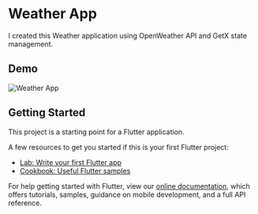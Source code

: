 # Weather App
 I created this Weather application using OpenWeather API and GetX state management.
## Demo
![Weather App](https://user-images.githubusercontent.com/81378260/155659009-9e52c536-5b2f-497f-800b-58a9b482a48d.png)

## Getting Started

This project is a starting point for a Flutter application.

A few resources to get you started if this is your first Flutter project:

- [Lab: Write your first Flutter app](https://flutter.dev/docs/get-started/codelab)
- [Cookbook: Useful Flutter samples](https://flutter.dev/docs/cookbook)

For help getting started with Flutter, view our
[online documentation](https://flutter.dev/docs), which offers tutorials,
samples, guidance on mobile development, and a full API reference.
